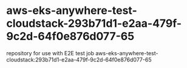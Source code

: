 # aws-eks-anywhere-test-cloudstack-293b71d1-e2aa-479f-9c2d-64f0e876d077-65
repository for use with E2E test job aws-eks-anywhere-test-cloudstack:293b71d1-e2aa-479f-9c2d-64f0e876d077-65
